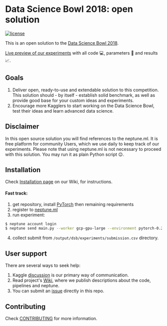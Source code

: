# Data Science Bowl 2018: open solution

[![license](https://img.shields.io/github/license/mashape/apistatus.svg?maxAge=2592000)](https://github.com/neptune-ml/data-science-bowl-2018/blob/master/LICENSE)

This is an open solution to the [Data Science Bowl 2018](https://www.kaggle.com/c/data-science-bowl-2018).

[Live preview of our experiments](https://app.neptune.ml/neptune-ml/Data-Science-Bowl-2018) with all code :computer:, parameters :bookmark_tabs: and results :chart_with_upwards_trend:.

## Goals
1) Deliver open, ready-to-use and extendable solution to this competition. This solution should - by itself - establish solid benchmark, as well as provide good base for your custom ideas and experiments.
2) Encourage more Kagglers to start working on the Data Science Bowl, test their ideas and learn advanced data science.

## Disclaimer
In this open source solution you will find references to the neptune.ml. It is free platform for community Users, which we use daily to keep track of our experiments. Please note that using neptune.ml is not necessary to proceed with this solution. You may run it as plain Python script :wink:.

## Installation
Check [Installation page](https://github.com/neptune-ml/data-science-bowl-2018/wiki/Installation) on our Wiki, for instructions.

#### Fast track:
1. get repository, install [PyTorch](http://pytorch.org/) then remaining requirements
2. register to [neptune.ml](https://neptune.ml)
3. run experiment:
```bash
$ neptune account login
$ neptune send main.py --worker gcp-gpu-large --environment pytorch-0.2.0-gpu-py3 -- train_evaluate_predict_pipeline --pipeline_name unet_multitask
```
4. collect submit from `/output/dsb/experiments/submission.csv` directory.

## User support
There are several ways to seek help:
1. Kaggle [discussion](https://www.kaggle.com) is our primary way of communication.
2. Read project's [Wiki](https://github.com/neptune-ml/data-science-bowl-2018/wiki), where we publish descriptions about the code, pipelines and neptune.
3. You can submit an [issue](https://github.com/neptune-ml/data-science-bowl-2018/issues) directly in this repo.

## Contributing
Check [CONTRIBUTING](CONTRIBUTING.md) for more information.

